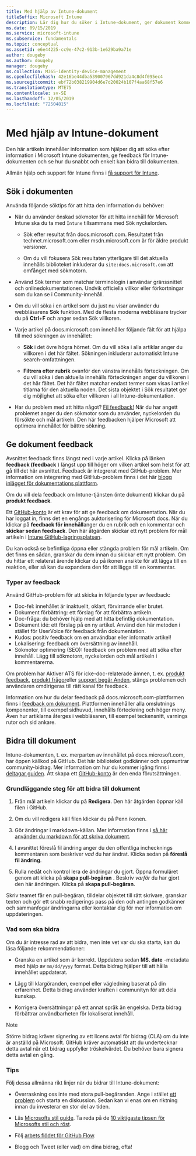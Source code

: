 ```yaml
---
title: Med hjälp av Intune-dokument
titleSuffix: Microsoft Intune
description: Lär dig hur du söker i Intune-dokument, ger dokument kommentarer och bidrar till dokumenten.
ms.date: 09/15/2019
ms.service: microsoft-intune
ms.subservice: fundamentals
ms.topic: conceptual
ms.assetid: e6e44225-cc9e-47c2-913b-1e629ba9a71e
author: dougeby
ms.author: dougeby
manager: dougeby
ms.collection: M365-identity-device-management
ms.openlocfilehash: 42e16be44dba539007967dd921da4c8d4f095ec4
ms.sourcegitcommit: ebf72b038219904d6e7d20024b107f4aa68f57e6
ms.translationtype: MTE75
ms.contentlocale: sv-SE
ms.lasthandoff: 12/05/2019
ms.locfileid: "72504815"
---
```

# <a name="using-the-intune-docs"></a>Med hjälp av Intune-dokument

Den här artikeln innehåller information som hjälper dig att söka efter information i Microsoft Intune dokumenten, ge feedback för Intune-dokumenten och se hur du snabbt och enkelt kan bidra till dokumenten.

Allmän hjälp och support för Intune finns i [få support för Intune](../get-support.md).

## <a name="search-the-docs"></a>Sök i dokumenten

 Använda följande söktips för att hitta den information du behöver:  

- När du använder önskad sökmotor för att hitta innehåll för Microsoft Intune ska du ta med `Intune` tillsammans med Sök nyckelorden.  

  - Sök efter resultat från docs.microsoft.com. Resultatet från technet.microsoft.com eller msdn.microsoft.com är för äldre produkt versioner.  

  - Om du vill fokusera Sök resultaten ytterligare till det aktuella innehålls biblioteket inkluderar du `site:docs.microsoft.com` att omfånget med sökmotorn.  

- Använd Sök termer som matchar terminologin i användar gränssnittet och onlinedokumentationen. Undvik officiella villkor eller förkortningar som du kan se i Community-innehåll.

- Om du vill söka i en artikel som du just nu visar använder du webbläsarens **Sök** funktion. Med de flesta moderna webbläsare trycker du på **Ctrl**+**F** och anger sedan Sök villkoren.  

- Varje artikel på docs.microsoft.com innehåller följande fält för att hjälpa till med sökningen av innehållet:  

  - **Sök** i det övre högra hörnet. Om du vill söka i alla artiklar anger du villkoren i det här fältet. Sökningen inkluderar automatiskt Intune search-omfattningen.

  - **Filtrera efter rubrik** ovanför den vänstra innehålls förteckningen. Om du vill söka i den aktuella innehålls förteckningen anger du villkoren i det här fältet. Det här fältet matchar endast termer som visas i artikel titlarna för den aktuella noden. Det sista objektet i Sök resultatet ger dig möjlighet att söka efter villkoren i all Intune-dokumentation.

- Har du problem med att hitta något? [Fil feedback!](#provide-doc-feedback) När du har angett problemet anger du den sökmotor som du använder, nyckelorden du försökte och mål artikeln. Den här feedbacken hjälper Microsoft att optimera innehållet för bättre sökning.  

## <a name="provide-doc-feedback"></a>Ge dokument feedback

Avsnittet feedback finns längst ned i varje artikel. Klicka på länken **feedback (feedback** ) längst upp till höger om vilken artikel som helst för att gå till det här avsnittet. Feedback är integrerat med GitHub-problem. Mer information om integrering med GitHub-problem finns i det här [blogg inlägget för dokumentations plattform](https://docs.microsoft.com/teamblog/a-new-feedback-system-is-coming-to-docs).

Om du vill dela feedback om Intune-tjänsten (inte dokument) klickar du på **produkt feedback**.

Ett [GitHub-konto](https://github.com/join) är ett krav för att ge feedback om dokumentation. När du har loggat in, finns det en engångs auktorisering för Microsoft docs. När du klickar på **feedback för innehåll**anger du en rubrik och en kommentar och **skickar sedan feedback**. Den här åtgärden skickar ett nytt problem för mål artikeln i [Intune GitHub-lagringsplatsen](https://github.com/MicrosoftDocs/intunedocs/issues).

Du kan också se befintliga öppna eller stängda problem för mål artikeln. Om det finns en sådan, granskar du dem innan du skickar ett nytt problem. Om du hittar ett relaterat ärende klickar du på ikonen ansikte för att lägga till en reaktion, eller så kan du expandera den för att lägga till en kommentar.

### <a name="types-of-feedback"></a>Typer av feedback

Använd GitHub-problem för att skicka in följande typer av feedback:

- Doc-fel: innehållet är inaktuellt, oklart, förvirrande eller brutet.
- Dokument förbättring: ett förslag för att förbättra artikeln.
- Doc-fråga: du behöver hjälp med att hitta befintlig dokumentation.
- Dokument idé: ett förslag på en ny artikel. Använd den här metoden i stället för UserVoice för feedback från dokumentation.
- Kudos: positiv feedback om en användbar eller informativ artikel!
- Lokalisering: feedback om översättning av innehåll.
- Sökmotor optimering (SEO): feedback om problem med att söka efter innehåll. Lägg till sökmotorn, nyckelorden och mål artikeln i kommentarerna.

Om problem har Aktiver ATS för icke-doc-relaterade ämnen, t. ex. [produkt feedback](https://microsoftintune.uservoice.com/forums/291681-ideas), [produkt frågor](https://social.technet.microsoft.com/Forums/en-US/home?forum=microsoftintuneprod)eller [support begär Anden](../get-support.md), stängs problemen och användaren omdirigeras till rätt kanal för feedback.

Information om hur du delar feedback på docs.microsoft.com-plattformen finns i [feedback om dokument](https://aka.ms/sitefeedback). Plattformen innehåller alla omslutnings komponenter, till exempel sidhuvud, innehålls förteckning och höger meny. Även hur artiklarna återges i webbläsaren, till exempel teckensnitt, varnings rutor och sid ankare.

## <a name="contribute-to-docs"></a>Bidra till dokument

Intune-dokumenten, t. ex. merparten av innehållet på docs.microsoft.com, har öppen källkod på GitHub. Det här biblioteket godkänner och uppmuntrar community-bidrag. Mer information om hur du kommer igång finns i [deltagar guiden](https://docs.microsoft.com/contribute). Att skapa ett [GitHub-konto](https://github.com/join) är den enda förutsättningen.

### <a name="basic-steps-to-contribute-to-docs"></a>Grundläggande steg för att bidra till dokument

1. Från mål artikeln klickar du på **Redigera**. Den här åtgärden öppnar käll filen i GitHub.  

2. Om du vill redigera käll filen klickar du på Penn ikonen.  

3. Gör ändringar i markdown-källan. Mer information finns i [så här använder du markdown för att skriva dokument](https://docs.microsoft.com/contribute/how-to-write-use-markdown).  

4. I avsnittet föreslå fil ändring anger du den offentliga inchecknings kommentaren som beskriver *vad* du har ändrat. Klicka sedan på **föreslå fil ändring**.  

5. Rulla nedåt och kontrol lera de ändringar du gjort. Öppna formuläret genom att klicka på **skapa pull-begäran** . Beskriv *varför* du har gjort den här ändringen. Klicka på **skapa pull-begäran**.

Skriv teamet får en pull-begäran, tilldelar objektet till rätt skrivare, granskar texten och gör ett snabb redigerings pass på den och antingen godkänner och sammanfogar ändringarna eller kontaktar dig för mer information om uppdateringen.  

### <a name="what-to-contribute"></a>Vad som ska bidra

Om du är intresse rad av att bidra, men inte vet var du ska starta, kan du läsa följande rekommendationer:  

- Granska en artikel som är korrekt. Uppdatera sedan **MS. date** -metadata med hjälp av `mm/dd/yyyy` format. Detta bidrag hjälper till att hålla innehållet uppdaterat.  

- Lägg till klargöranden, exempel eller vägledning baserat på din erfarenhet. Detta bidrag använder kraften i communityn för att dela kunskap.

- Korrigera översättningar på ett annat språk än engelska. Detta bidrag förbättrar användbarheten för lokaliserat innehåll.  

> [!Note]  
> Större bidrag kräver signering av ett licens avtal för bidrag (CLA) om du inte är anställd på Microsoft. GitHub kräver automatiskt att du undertecknar detta avtal när ett bidrag uppfyller tröskelvärdet. Du behöver bara signera detta avtal en gång.

### <a name="tips"></a>Tips

Följ dessa allmänna rikt linjer när du bidrar till Intune-dokument:

- Överraskning oss inte med stora pull-begäranden. Ange i stället [ett problem](#provide-doc-feedback) och starta en diskussion. Sedan kan vi enas om en riktning innan du investerar en stor del av tiden.  

- Läs [Microsofts stil guide](https://aka.ms/MicrosoftStyle). Ta reda på de [10 viktigaste tipsen för Microsofts stil och röst](https://docs.microsoft.com/style-guide/top-10-tips-style-voice).  

- Följ [arbets flödet för GitHub Flow](https://guides.github.com/introduction/flow/).  

- Blogg och Tweet (eller vad) om dina bidrag, ofta!  
